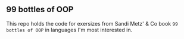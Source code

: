 ## 99 bottles of OOP

This repo holds the code for exersizes from Sandi Metz' & Co book `99 bottles of OOP` in languages I'm most interested in.
